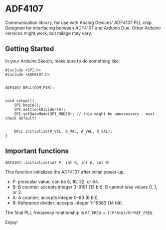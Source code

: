 # ADF4107

Communication library, for use with Analog Devices' ADF4107 PLL chip. Designed for interfacing between ADF4107 and Arduino Due. Other Arduino versions might work, but milage may vary.

## Getting Started

In your Arduino Sketch, make sure to do something like:


    #include <SPI.h>
    #include <ADF4107.h>
    
    
    ADF4107 DPLL(COM_PIN);
    
    
    void setup(){
        SPI.begin();
        SPI.setClockDivider(6);
        SPI.setDataMode(SPI_MODE0); // this might be unnecessary - must check default!
        
        
        DPLL.initialize(P_VAL, B_VAL, A_VAL, R_VAL);
    }
    

## Important functions

`ADF4107::initialize(int P, int B, int A, int R)`

This function initializes the ADF4107 after initial power-up. 

* P: prescalar value; can be 8, 16, 32, or 64.
* B: B counter; accepts integer 3-8191 (13 bit). B cannot take values 0, 1, or 2. 
* A: A counter; accepts integer 0-63 (6 bit).
* R: Reference divider; accepts integer 1-16383 (14 bit).

The final PLL frequency relationship is `RF_FREQ = [(P*B+A)/R]*REF_FREQ`.

Enjoy!
